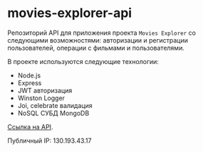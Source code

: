 # movies-explorer-api

Репозиторий API для приложения проекта `Movies Explorer` со следующими возможностями: авторизации и регистрации пользователей, операции с фильмами и пользователями.

В проекте используются следующие технологии:

* Node.js
* Express
* JWT авторизация
* Winston Logger
* Joi, celebrate валидация
* NoSQL СУБД MongoDB

[Ссылка на API](https://api.movies-explorer.jumpingcrab.com/).

Публичный IP: 130.193.43.17
